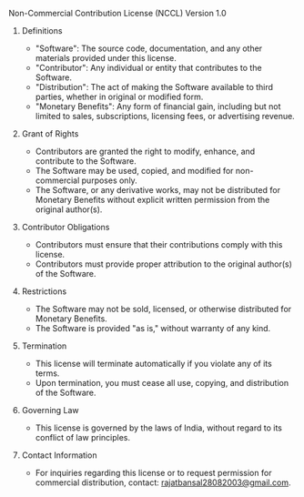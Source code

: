 Non-Commercial Contribution License (NCCL)
Version 1.0

1. Definitions
   - "Software": The source code, documentation, and any other materials provided under this license.
   - "Contributor": Any individual or entity that contributes to the Software.
   - "Distribution": The act of making the Software available to third parties, whether in original or modified form.
   - "Monetary Benefits": Any form of financial gain, including but not limited to sales, subscriptions, licensing fees, or advertising revenue.

2. Grant of Rights
   - Contributors are granted the right to modify, enhance, and contribute to the Software.
   - The Software may be used, copied, and modified for non-commercial purposes only.
   - The Software, or any derivative works, may not be distributed for Monetary Benefits without explicit written permission from the original author(s).

3. Contributor Obligations
   - Contributors must ensure that their contributions comply with this license.
   - Contributors must provide proper attribution to the original author(s) of the Software.

4. Restrictions
   - The Software may not be sold, licensed, or otherwise distributed for Monetary Benefits.
   - The Software is provided "as is," without warranty of any kind.

5. Termination
   - This license will terminate automatically if you violate any of its terms.
   - Upon termination, you must cease all use, copying, and distribution of the Software.

6. Governing Law
   - This license is governed by the laws of India, without regard to its conflict of law principles.

7. Contact Information
   - For inquiries regarding this license or to request permission for commercial distribution, contact: rajatbansal28082003@gmail.com.
